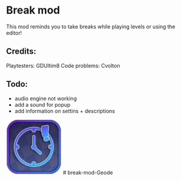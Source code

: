 # Break mod

This mod reminds you to take breaks while playing levels or using the editor!

## Credits: 

Playtesters: GDUltim8
Code problems: Cvolton 

## Todo:
- audio engine not working
- add a sound for popup
- add information on settins + descriptions
<img src="logo.png" width="150" alt="the mod's logo" />
# break-mod-Geode

